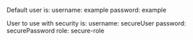 Default user is:
username: example
password: example

User to use with security is:
username: secureUser
password: securePassword
role: secure-role 
